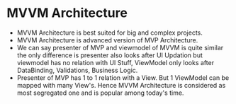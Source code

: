 # MVVM Architecture

- MVVM Architecture is best suited for big and complex projects.
- MVVM Architecture is advanced version of MVP Architecture.
- We can say presenter of MVP and viewmodel of MVVM is quite similar the only difference is presenter also looks after UI Updation but viewmodel has no relation with UI Stuff, ViewModel only looks after DataBinding, Validations, Business Logic.
- Presenter of MVP has 1 to 1 relation with a View. But 1 ViewModel can be mapped with many View's. Hence MVVM Architecture is considered as most segregated one and is popular among today's time.


